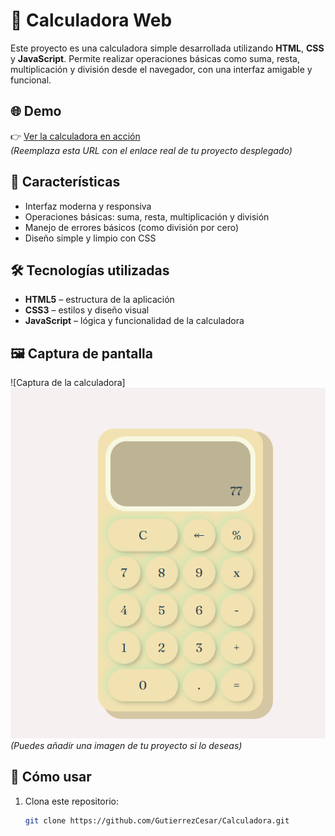 # 🧮 Calculadora Web

Este proyecto es una calculadora simple desarrollada utilizando **HTML**, **CSS** y **JavaScript**. Permite realizar operaciones básicas como suma, resta, multiplicación y división desde el navegador, con una interfaz amigable y funcional.

## 🌐 Demo

👉 [Ver la calculadora en acción](https://tu-url-del-proyecto.com)  
_(Reemplaza esta URL con el enlace real de tu proyecto desplegado)_

## 📌 Características

- Interfaz moderna y responsiva
- Operaciones básicas: suma, resta, multiplicación y división
- Manejo de errores básicos (como división por cero)
- Diseño simple y limpio con CSS

## 🛠️ Tecnologías utilizadas

- **HTML5** – estructura de la aplicación
- **CSS3** – estilos y diseño visual
- **JavaScript** – lógica y funcionalidad de la calculadora

## 🖼️ Captura de pantalla

![Captura de la calculadora]![alt text](image.png)
_(Puedes añadir una imagen de tu proyecto si lo deseas)_

## 🚀 Cómo usar

1. Clona este repositorio:
   ```bash
   git clone https://github.com/GutierrezCesar/Calculadora.git